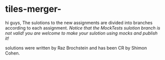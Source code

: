 # tiles-merger-
hi guys,
The sulotions to the new assignments are divided into branches according to each assignment.
*Notice that the MockTests sulotion branch is not valid! you are welcome to make your sulotion using mocks and publish it!*


solutions were written by Raz Brochstein and has been CR by Shimon Cohen.
